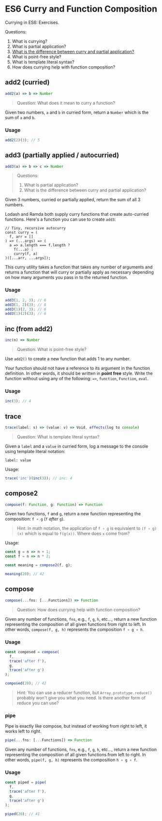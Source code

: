 # ES6 Curry and Function Composition

Currying in ES6: Exercises.

Questions:

1. What is currying?
2. What is partial application?
3. [What is the difference between curry and partial application?](https://medium.com/javascript-scene/curry-or-partial-application-8150044c78b8)
3. What is point-free style?
4. What is template literal syntax?
5. How does currying help with function composition?

## add2 (curried)

```js
add2(a) => b => Number
```

> Question: What does it mean to curry a function?

Given two numbers, `a` and `b` in curried form, return a `Number` which is the sum of `a` and `b`.

### Usage

```js
add2(2)(3); // 5
```

## add3 (partially applied / autocurried)

```js
add3(a) => b => c => Number
```

> Questions:
> 1. What is partial application?
> 1. What is the difference between curry and partial application?

Given 3 numbers, curried or partially applied, return the sum of all 3 numbers.

Lodash and Ramda both supply curry functions that create auto-curried functions. Here's a function you can use to create `add3`:

```
// Tiny, recursive autocurry
const curry = (
  f, arr = []
) => (...args) => (
  a => a.length === f.length ?
    f(...a) :
    curry(f, a)
)([...arr, ...args]);
```

This curry utility takes a function that takes any number of arguments and returns a function that will curry or partially apply as necessary depending on how many arguments you pass in to the returned function.


### Usage

```js
add3(1, 2, 3); // 6
add3(1, 2)(3); // 6
add3(1)(2, 3); // 6
add3(1)(2)(3); // 6
```


## inc (from add2)

```js
inc(n) => Number
```

> Question: What is point-free style?

Use `add2()` to create a new function that adds 1 to any number.

Your function should not have a reference to its argument in the function definition. In other words, it should be written in **point free** style. Write the function without using any of the following: `=>`, `function`, `Function`, `eval`.

### Usage

```js
inc(3); // 4
```


## trace

```js
trace(label: s) => (value: v) => Void, effects(log to console)
```

> Question: What is template literal syntax?

Given a `label` and a `value` in curried form, log a message to the console using template literal notation:

```
label: value
```

Usage:

```js
trace('inc')(inc(3)); // inc: 4
```

## compose2

```js
compose(f: Function, g: Function) => Function
```

Given two functions, `f` and `g`, return a new function representing the composition: `f ∘ g` (`f` *after* `g`).

> Hint: In math notation, the application of `f ∘ g` is equivalent to `(f ∘ g)(x)` which is equal to `f(g(x))`. Where does `x` come from?

Usage:

```js
const g = n => n + 1;
const f = n => n * 2;

const meaning = compose2(f, g);

meaning(20); // 42
```

## compose

```js
compose(...fns: [...Functions]) => Function
```

> Question: How does currying help with function composition?

Given any number of functions, `fns`, e.g., `f`, `g`, `h`, etc..., return a new function representing the composition of all given functions from right to left. In other words, `compose(f, g, h)` represents the composition `f ∘ g ∘ h`.

### Usage

```js
const composed = compose(
  f,
  trace('after f'),
  g,
  trace('after g')
);

composed(20); // 42
```

> Hint: You can use a reducer function, but `Array.prototype.reduce()` probably won't give you what you need. Is there another form of reduce you can use?

### pipe

Pipe is exactly like compose, but instead of working from right to left, it works left to right.

```js
pipe(...fns: [...Functions]) => Function
```

Given any number of functions, `fns`, e.g., `f`, `g`, `h`, etc..., return a new function representing the composition of all given functions from left to right. In other words, `pipe(f, g, h)` represents the composition `h ∘ g ∘ f`.

### Usage

```js
const piped = pipe(
  f,
  trace('after f'),
  g,
  trace('after g')
);

piped(20); // 41
```
